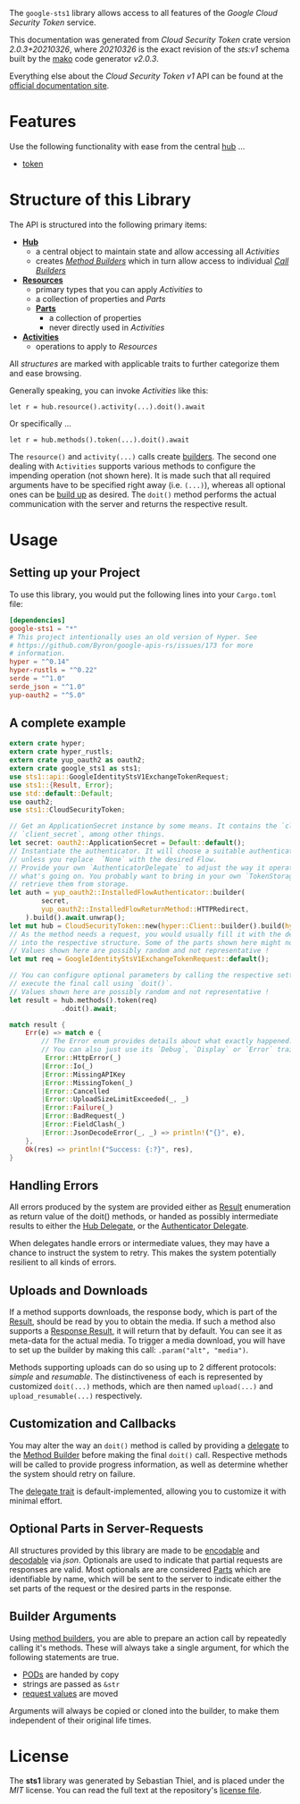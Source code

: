 <!---
DO NOT EDIT !
This file was generated automatically from 'src/mako/api/README.md.mako'
DO NOT EDIT !
-->
The `google-sts1` library allows access to all features of the *Google Cloud Security Token* service.

This documentation was generated from *Cloud Security Token* crate version *2.0.3+20210326*, where *20210326* is the exact revision of the *sts:v1* schema built by the [mako](http://www.makotemplates.org/) code generator *v2.0.3*.

Everything else about the *Cloud Security Token* *v1* API can be found at the
[official documentation site](http://cloud.google.com/iam/docs/workload-identity-federation).
# Features

Use the following functionality with ease from the central [hub](https://docs.rs/google-sts1/2.0.3+20210326/google_sts1/CloudSecurityToken) ... 


* [token](https://docs.rs/google-sts1/2.0.3+20210326/google_sts1/api::MethodTokenCall)



# Structure of this Library

The API is structured into the following primary items:

* **[Hub](https://docs.rs/google-sts1/2.0.3+20210326/google_sts1/CloudSecurityToken)**
    * a central object to maintain state and allow accessing all *Activities*
    * creates [*Method Builders*](https://docs.rs/google-sts1/2.0.3+20210326/google_sts1/client::MethodsBuilder) which in turn
      allow access to individual [*Call Builders*](https://docs.rs/google-sts1/2.0.3+20210326/google_sts1/client::CallBuilder)
* **[Resources](https://docs.rs/google-sts1/2.0.3+20210326/google_sts1/client::Resource)**
    * primary types that you can apply *Activities* to
    * a collection of properties and *Parts*
    * **[Parts](https://docs.rs/google-sts1/2.0.3+20210326/google_sts1/client::Part)**
        * a collection of properties
        * never directly used in *Activities*
* **[Activities](https://docs.rs/google-sts1/2.0.3+20210326/google_sts1/client::CallBuilder)**
    * operations to apply to *Resources*

All *structures* are marked with applicable traits to further categorize them and ease browsing.

Generally speaking, you can invoke *Activities* like this:

```Rust,ignore
let r = hub.resource().activity(...).doit().await
```

Or specifically ...

```ignore
let r = hub.methods().token(...).doit().await
```

The `resource()` and `activity(...)` calls create [builders][builder-pattern]. The second one dealing with `Activities` 
supports various methods to configure the impending operation (not shown here). It is made such that all required arguments have to be 
specified right away (i.e. `(...)`), whereas all optional ones can be [build up][builder-pattern] as desired.
The `doit()` method performs the actual communication with the server and returns the respective result.

# Usage

## Setting up your Project

To use this library, you would put the following lines into your `Cargo.toml` file:

```toml
[dependencies]
google-sts1 = "*"
# This project intentionally uses an old version of Hyper. See
# https://github.com/Byron/google-apis-rs/issues/173 for more
# information.
hyper = "^0.14"
hyper-rustls = "^0.22"
serde = "^1.0"
serde_json = "^1.0"
yup-oauth2 = "^5.0"
```

## A complete example

```Rust
extern crate hyper;
extern crate hyper_rustls;
extern crate yup_oauth2 as oauth2;
extern crate google_sts1 as sts1;
use sts1::api::GoogleIdentityStsV1ExchangeTokenRequest;
use sts1::{Result, Error};
use std::default::Default;
use oauth2;
use sts1::CloudSecurityToken;

// Get an ApplicationSecret instance by some means. It contains the `client_id` and 
// `client_secret`, among other things.
let secret: oauth2::ApplicationSecret = Default::default();
// Instantiate the authenticator. It will choose a suitable authentication flow for you, 
// unless you replace  `None` with the desired Flow.
// Provide your own `AuthenticatorDelegate` to adjust the way it operates and get feedback about 
// what's going on. You probably want to bring in your own `TokenStorage` to persist tokens and
// retrieve them from storage.
let auth = yup_oauth2::InstalledFlowAuthenticator::builder(
        secret,
        yup_oauth2::InstalledFlowReturnMethod::HTTPRedirect,
    ).build().await.unwrap();
let mut hub = CloudSecurityToken::new(hyper::Client::builder().build(hyper_rustls::HttpsConnector::with_native_roots()), auth);
// As the method needs a request, you would usually fill it with the desired information
// into the respective structure. Some of the parts shown here might not be applicable !
// Values shown here are possibly random and not representative !
let mut req = GoogleIdentityStsV1ExchangeTokenRequest::default();

// You can configure optional parameters by calling the respective setters at will, and
// execute the final call using `doit()`.
// Values shown here are possibly random and not representative !
let result = hub.methods().token(req)
             .doit().await;

match result {
    Err(e) => match e {
        // The Error enum provides details about what exactly happened.
        // You can also just use its `Debug`, `Display` or `Error` traits
         Error::HttpError(_)
        |Error::Io(_)
        |Error::MissingAPIKey
        |Error::MissingToken(_)
        |Error::Cancelled
        |Error::UploadSizeLimitExceeded(_, _)
        |Error::Failure(_)
        |Error::BadRequest(_)
        |Error::FieldClash(_)
        |Error::JsonDecodeError(_, _) => println!("{}", e),
    },
    Ok(res) => println!("Success: {:?}", res),
}

```
## Handling Errors

All errors produced by the system are provided either as [Result](https://docs.rs/google-sts1/2.0.3+20210326/google_sts1/client::Result) enumeration as return value of
the doit() methods, or handed as possibly intermediate results to either the 
[Hub Delegate](https://docs.rs/google-sts1/2.0.3+20210326/google_sts1/client::Delegate), or the [Authenticator Delegate](https://docs.rs/yup-oauth2/*/yup_oauth2/trait.AuthenticatorDelegate.html).

When delegates handle errors or intermediate values, they may have a chance to instruct the system to retry. This 
makes the system potentially resilient to all kinds of errors.

## Uploads and Downloads
If a method supports downloads, the response body, which is part of the [Result](https://docs.rs/google-sts1/2.0.3+20210326/google_sts1/client::Result), should be
read by you to obtain the media.
If such a method also supports a [Response Result](https://docs.rs/google-sts1/2.0.3+20210326/google_sts1/client::ResponseResult), it will return that by default.
You can see it as meta-data for the actual media. To trigger a media download, you will have to set up the builder by making
this call: `.param("alt", "media")`.

Methods supporting uploads can do so using up to 2 different protocols: 
*simple* and *resumable*. The distinctiveness of each is represented by customized 
`doit(...)` methods, which are then named `upload(...)` and `upload_resumable(...)` respectively.

## Customization and Callbacks

You may alter the way an `doit()` method is called by providing a [delegate](https://docs.rs/google-sts1/2.0.3+20210326/google_sts1/client::Delegate) to the 
[Method Builder](https://docs.rs/google-sts1/2.0.3+20210326/google_sts1/client::CallBuilder) before making the final `doit()` call. 
Respective methods will be called to provide progress information, as well as determine whether the system should 
retry on failure.

The [delegate trait](https://docs.rs/google-sts1/2.0.3+20210326/google_sts1/client::Delegate) is default-implemented, allowing you to customize it with minimal effort.

## Optional Parts in Server-Requests

All structures provided by this library are made to be [encodable](https://docs.rs/google-sts1/2.0.3+20210326/google_sts1/client::RequestValue) and 
[decodable](https://docs.rs/google-sts1/2.0.3+20210326/google_sts1/client::ResponseResult) via *json*. Optionals are used to indicate that partial requests are responses 
are valid.
Most optionals are are considered [Parts](https://docs.rs/google-sts1/2.0.3+20210326/google_sts1/client::Part) which are identifiable by name, which will be sent to 
the server to indicate either the set parts of the request or the desired parts in the response.

## Builder Arguments

Using [method builders](https://docs.rs/google-sts1/2.0.3+20210326/google_sts1/client::CallBuilder), you are able to prepare an action call by repeatedly calling it's methods.
These will always take a single argument, for which the following statements are true.

* [PODs][wiki-pod] are handed by copy
* strings are passed as `&str`
* [request values](https://docs.rs/google-sts1/2.0.3+20210326/google_sts1/client::RequestValue) are moved

Arguments will always be copied or cloned into the builder, to make them independent of their original life times.

[wiki-pod]: http://en.wikipedia.org/wiki/Plain_old_data_structure
[builder-pattern]: http://en.wikipedia.org/wiki/Builder_pattern
[google-go-api]: https://github.com/google/google-api-go-client

# License
The **sts1** library was generated by Sebastian Thiel, and is placed 
under the *MIT* license.
You can read the full text at the repository's [license file][repo-license].

[repo-license]: https://github.com/Byron/google-apis-rsblob/main/LICENSE.md

